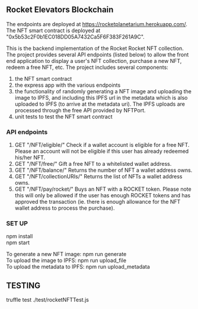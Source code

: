 ## Rocket Elevators Blockchain

The endpoints are deployed at https://rocketplanetarium.herokuapp.com/.
The NFT smart contract is deployed at "0x5b53c2F0b1EC018DD05A7432Ca5F6F383F261A9C".


This is the backend implementation of the Rocket Rocket NFT collection. The project provides several API endpoints (listed below) to allow the front end application to display a user's NFT collection, purchase a new NFT, redeem a free NFT, etc. The project includes several components: 
1. the NFT smart contract
2. the express app with the various endpoints
3. the functionality of randomly generating a NFT image and uploading the image to IPFS, and including this IPFS url in the metadata which is also uploaded to IPFS (to arrive at the metadata uri). The IPFS uploads are processed through the free API provided by NFTPort.
4. unit tests to test the NFT smart contract


### API endpoints
1. GET "/NFT/eligible/<wallet-address>"
  Check if a wallet account is eligible for a free NFT. Please an account will not be eligible if this user has already redeemed his/her NFT.
2. GET "/NFT/free/<wallet-address>"
  Gift a free NFT to a whitelisted wallet address.
3. GET "/NFT/balance/<wallet-address>"
  Returns the number of NFT a wallet address owns.
4. GET "/NFT/collectionURIs/<wallet-address>"
  Returns the list of NFTs a wallet address owns.
5. GET "/NFT/pay/rocket/<wallet-address>"
  Buys an NFT with a ROCKET token. Please note this will only be allowed if the user has enough ROCKET tokens and has approved the transaction (ie. there is enough allowance for the NFT wallet address to process the purchase).


### SET UP
npm install <br />
npm start <br />

To generate a new NFT image: npm run generate <br />
To upload the image to IPFS: npm run upload_file <br />
To upload the metadata to IPFS: npm run upload_metadata 

## TESTING
truffle test ./test/rocketNFTTest.js
